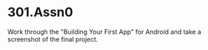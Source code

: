 # 301.Assn0
Work through the "Building Your First App" for Android and take a screenshot of the final project.
